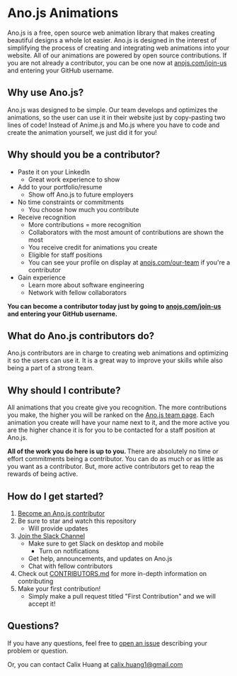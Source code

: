 # Ano.js Animations

Ano.js is a free, open source web animation library that makes creating beautiful designs a whole lot easier. Ano.js is designed in the interest of simplifying the process of creating and integrating web animations into your website. All of our animations are powered by open source contributions. If you are not already a contributor, you can be one now at [anojs.com/join-us](https://anojs.com/join-us) and entering your GitHub username.

## Why use Ano.js?
Ano.js was designed to be simple. Our team develops and optimizes the animations, so the user can use it in their website just by copy-pasting two lines of code! Instead of Anime.js and Mo.js where you have to code and create the animation yourself, we just did it for you!

## Why should you be a contributor?
- Paste it on your LinkedIn
  - Great work experience to show
- Add to your portfolio/resume
  - Show off Ano.js to future employers
- No time constraints or commitments
  - You choose how much you contribute
- Receive recognition
  - More contributions = more recognition
  - Collaborators with the most amount of contributions are shown the most
  - You receive credit for animations you create
  - Eligible for staff positions
  - You can see your profile on display at [anojs.com/our-team](https://anojs.com/our-team) if you're a contributor
- Gain experience
  - Learn more about software engineering
  - Network with fellow collaborators
  
<b> You can become a contributor today just by going to [anojs.com/join-us](https://anojs.com/join-us) and entering your GitHub username. </b>

## What do Ano.js contributors do?
Ano.js contributors are in charge to creating web animations and optimizing it so the users can use it. It is a great way to improve your skills while also being a part of a strong team.

## Why should I contribute?
All animations that you create give you recognition. The more contributions you make, the higher you will be ranked on the [Ano.js team page](https://anojs.com/our-team). Each animation you create will have your name next to it, and the more active you are the higher chance it is for you to be contacted for a staff position at Ano.js.

<b> All of the work you do here is up to you. </b> There are absolutely no time or effort commitments being a contributor. You can do as much or as little as you want as a contributor. But, more active contributors get to reap the rewards of being active.

## How do I get started?
1. [Become an Ano.js contributor](https://anojs.com/join-us)
2. Be sure to star and watch this repository
    - Will provide updates
3. [Join the Slack Channel](https://join.slack.com/t/anojs-project/shared_invite/enQtOTY1NTI5MTU0Mjg5LWRmY2ZlMjE2MTYyM2ZlYmZiNWYzY2E4NGJmNDgwNWU3MjZjNTIwZmVhODc1M2M2N2M1MzE2NDFkNDM4NTgxNGU)
    - Make sure to get Slack on desktop and mobile
      - Turn on notifications
    - Get help, announcements, and updates on Ano.js
    - Chat with fellow contributors 
4. Check out [CONTRIBUTORS.md](CONTRIBUTORS.md) for more in-depth information on contributing
5. Make your first contribution!
    - Simply make a pull request titled "First Contribution" and we will accept it!
  

## Questions?
If you have any questions, feel free to [open an issue](https://github.com/anojs/anojs-animations/issues) describing your problem or question. 

Or, you can contact Calix Huang at calix.huang1@gmail.com
